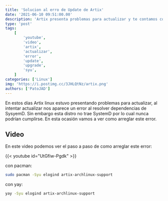 ```yaml
---
title: 'Solucion al erro de Update de Artix'
date: '2021-06-10 09:51:00.00'
description: 'Artix presenta problemas para actualizar y te contamos como arreglarlo'
type: 'post'
tags:
    [
        'youtube',
        'video',
        'artix',
        'actualizar',
        'error',
        'update',
        'upgrade',
        'syu',
    ]
categories: ['Linux']
img: 'https://i.postimg.cc/3JHLQtNz/artix.png'
authors: ['PatoJAD']
---
```


En estos días Artix linux estuvo presentando problemas para actualizar, al intentar actualizar nos aparece un error al resolver dependencias de SysyemD. Sin embargo esta distro no trae SystemD por lo cual nunca podrían cumplirse. En esta ocasión vamos a ver como arreglar este error.

## Video

En este video podemos ver el paso a paso de como arreglar este error:

{{< youtube id="UtGfiw-Pgdk" >}}

con pacman:

```bash
sudo pacman -Syu elogind artix-archlinux-support
```

con yay:

```bash
yay -Syu elogind artix-archlinux-support
```
